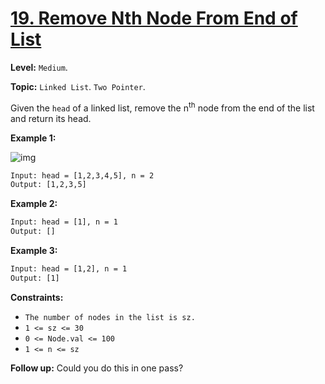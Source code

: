 # [19. Remove Nth Node From End of List](https://leetcode.com/problems/remove-nth-node-from-end-of-list/)

**Level:** `Medium`.

**Topic:** `Linked List`. `Two Pointer`.

Given the `head` of a linked list, remove the n<sup>th</sup> node from the end of the list and return its head.

**Example 1:**

![img](https://assets.leetcode.com/uploads/2020/10/03/remove_ex1.jpg)

```txt
Input: head = [1,2,3,4,5], n = 2
Output: [1,2,3,5]
```

**Example 2:**

```txt
Input: head = [1], n = 1
Output: []
```

**Example 3:**

```txt
Input: head = [1,2], n = 1
Output: [1]
```

**Constraints:**

- `The number of nodes in the list is sz.`
- `1 <= sz <= 30`
- `0 <= Node.val <= 100`
- `1 <= n <= sz`

**Follow up:** Could you do this in one pass?
